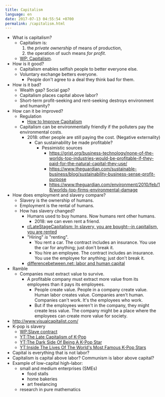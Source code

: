 ```yaml
---
title: Capitalism
language: en
date: 2017-07-13 04:55:54 +0700
permalink: /capitalism.html
---
```


- What is capitalism?
    - Capitalism is:
        1. the *private ownership* of means of production,
        1. the operation of such means *for profit*.
    - [WP: Capitalism](https://en.wikipedia.org/wiki/Capitalism).
- How is it good?
    - Capitalism enables selfish people to better everyone else.
    - Voluntary exchange betters everyone.
        - People don't agree to a deal they think bad for them.
- How is it bad?
    - Wealth gap? Social gap?
    - Capitalism places capital above labor?
    - Short-term profit-seeking and rent-seeking destroys environment and humanity?
- How can it be improved?
    - Regulation
        - [How to Improve Capitalism](https://www.youtube.com/watch?v=YOaJe68C-bU)
    - Capitalism can be environmentally friendly if the polluters pay the environmental costs.
        - 2018: other people are still paying the cost. (Negative externality)
            - Can sustainability be made profitable?
                - Pessimistic sources
                    - https://grist.org/business-technology/none-of-the-worlds-top-industries-would-be-profitable-if-they-paid-for-the-natural-capital-they-use/
                    - https://www.theguardian.com/sustainable-business/blog/sustainability-business-sense-profit-purpose
                    - https://www.theguardian.com/environment/2010/feb/18/worlds-top-firms-environmental-damage
- How does employment and slavery compare?
    - Slavery is the ownership of humans.
    - Employment is the rental of humans.
    - How has slavery changed?
        - Humans used to buy humans. Now humans rent other humans.
            - 2018: we can even rent a friend.
        - [r/LateStageCapitalism: In slavery, you are bought--in capitalism, you are rented](https://www.reddit.com/r/LateStageCapitalism/comments/68fkek/in_slavery_you_are_boughtin_capitalism_you_are/)
        - "Hiring" *is* "renting".
            - You rent a car. The contract includes an insurance. You use the car for anything; just don't break it.
            - You hire an employee. The contract includes an insurance. You use the employee for anything; just don't break it.
        - [differencebetween.net: labor and human capital](http://www.differencebetween.net/business/difference-between-labor-and-human-capital/)
- Ramble
    - Companies must extract value to survive.
        - A profitable company must extract more value
        from its employees than it pays its employees.
            - People create value. People in a company create value. Human labor creates value.
            Companies aren't human. Companies can't work. It's the employees who work.
            - But if the employees weren't in the company, they might create less value.
            The company might be a place where the employees can create more value for society.
- http://www.visualcapitalist.com/
- K-pop is slavery
    - [WP:Slave contract](https://en.wikipedia.org/wiki/Slave_Contract)
    - [YT:The Late Capitalism of K-Pop](https://www.youtube.com/watch?v=J8LxORztUWY)
    - [YT:The Dark Side Of Being A K-Pop Star](https://www.youtube.com/watch?v=ClVqqJ3Peuc)
    - [YT:Inside The Lives Of The World's Most Famous K-Pop Stars](https://www.youtube.com/watch?v=8NcTeIVUXyE)
- Capital is everything that is not labor?
- Capitalism is capital above labor? Communism is labor above capital?
- Example of low-capital high-labor:
    - small and medium enterprises (SMEs)
        - food stalls
        - home bakeries
        - art freelancing
    - research in pure mathematics
